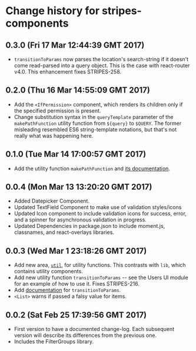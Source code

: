 # Change history for stripes-components

## 0.3.0 (Fri 17 Mar 12:44:39 GMT 2017)

* `transitionToParams` now parses the location's search-string if it doesn't come read-parsed into a query object. This is the case with react-router v4.0. This enhancement fixes STRIPES-258.

## 0.2.0 (Thu 16 Mar 14:55:09 GMT 2017)

* Add the `<IfPermission>` component, which renders its children only if the specified permission is present.
* Change substitution syntax in the `queryTemplate` parameter of the `makePathFunction` utility function from `${query}` to `$QUERY`. The former misleading resembled ES6 string-template notations, but that's not really what was happening here.

## 0.1.0 (Tue Mar 14 17:00:57 GMT 2017)

* Add the utility function `makePathFunction` and [its documentation](util/README.md).

## 0.0.4 (Mon Mar 13 13:20:20 GMT 2017)

* Added Datepicker Component.
* Updated TextField Component to make use of validation styles/icons
* Updated Icon component to include validation icons for success, error, and a spinner for asynchronous validation in progress.
* Updated Dependencies in package.json to include moment.js, classnames, and react-overlays libraries.

## 0.0.3 (Wed Mar  1 23:18:26 GMT 2017)

* Add new area, [`util`](util), for utility functions. This contrasts with `lib`, which contains utility components.
* Add new utility function `transitionToParams` -- see the Users UI module for an example of how to use it. Fixes STRIPES-216.
* Add [documentation](util/README.md) for `transitionToParams`.
* `<List>` warns if passed a falsy value for items.

## 0.0.2 (Sat Feb 25 17:39:56 GMT 2017)

* First version to have a documented change-log. Each subsequent version will
  describe its differences from the previous one.
* Includes the FilterGroups library.

